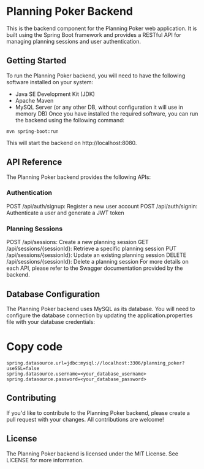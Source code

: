 # Planning Poker Backend
This is the backend component for the Planning Poker web application. It is built using the Spring Boot framework and provides a RESTful API for managing planning sessions and user authentication.

## Getting Started
To run the Planning Poker backend, you will need to have the following software installed on your system:

- Java SE Development Kit (JDK)
- Apache Maven
- MySQL Server (or any other DB, without configuration it will use in memory DB)
Once you have installed the required software, you can run the backend using the following command:

```shell
mvn spring-boot:run
```

This will start the backend on http://localhost:8080.

## API Reference
The Planning Poker backend provides the following APIs:

### Authentication
POST /api/auth/signup: Register a new user account
POST /api/auth/signin: Authenticate a user and generate a JWT token
### Planning Sessions
POST /api/sessions: Create a new planning session
GET /api/sessions/{sessionId}: Retrieve a specific planning session
PUT /api/sessions/{sessionId}: Update an existing planning session
DELETE /api/sessions/{sessionId}: Delete a planning session
For more details on each API, please refer to the Swagger documentation provided by the backend.

## Database Configuration
The Planning Poker backend uses MySQL as its database. You will need to configure the database connection by updating the application.properties file with your database credentials:

# Copy code
```properties
spring.datasource.url=jdbc:mysql://localhost:3306/planning_poker?useSSL=false
spring.datasource.username=<your_database_username>
spring.datasource.password=<your_database_password>
```
## Contributing
If you'd like to contribute to the Planning Poker backend, please create a pull request with your changes. All contributions are welcome!

## License
The Planning Poker backend is licensed under the MIT License. See LICENSE for more information.
